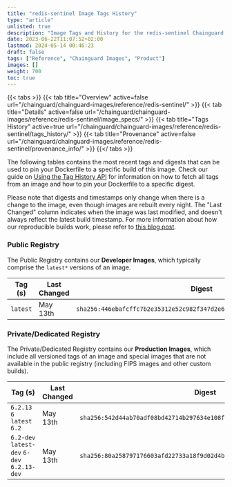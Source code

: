 ```yaml
---
title: "redis-sentinel Image Tags History"
type: "article"
unlisted: true
description: "Image Tags and History for the redis-sentinel Chainguard Image"
date: 2023-06-22T11:07:52+02:00
lastmod: 2024-05-14 00:46:23
draft: false
tags: ["Reference", "Chainguard Images", "Product"]
images: []
weight: 700
toc: true
---
```


{{< tabs >}}
{{< tab title="Overview" active=false url="/chainguard/chainguard-images/reference/redis-sentinel/" >}}
{{< tab title="Details" active=false url="/chainguard/chainguard-images/reference/redis-sentinel/image_specs/" >}}
{{< tab title="Tags History" active=true url="/chainguard/chainguard-images/reference/redis-sentinel/tags_history/" >}}
{{< tab title="Provenance" active=false url="/chainguard/chainguard-images/reference/redis-sentinel/provenance_info/" >}}
{{</ tabs >}}

The following tables contains the most recent tags and digests that can be used to pin your Dockerfile to a specific build of this image. Check our guide on [Using the Tag History API](/chainguard/chainguard-images/using-the-tag-history-api/) for information on how to fetch all tags from an image and how to pin your Dockerfile to a specific digest.

Please note that digests and timestamps only change when there is a change to the image, even though images are rebuilt every night. The "Last Changed" column indicates when the image was last modified, and doesn't always reflect the latest build timestamp. For more information about how our reproducible builds work, please refer to [this blog post](https://www.chainguard.dev/unchained/reproducing-chainguards-reproducible-image-builds).

### Public Registry
The Public Registry contains our **Developer Images**, which typically comprise the `latest*` versions of an image.

| Tag (s)   | Last Changed | Digest                                                                    |
|-----------|--------------|---------------------------------------------------------------------------|
|  `latest` | May 13th     | `sha256:446ebafcffc7b2e35312e52c982f347d2e69a9efd66b7129d125c0a260a18016` |


### Private/Dedicated Registry
The Private/Dedicated Registry contains our **Production Images**, which include all versioned tags of an image and special images that are not available in the public registry (including FIPS images and other custom builds).

| Tag (s)                                      | Last Changed | Digest                                                                    |
|----------------------------------------------|--------------|---------------------------------------------------------------------------|
|  `6.2.13` `6` `latest` `6.2`                 | May 13th     | `sha256:542d44ab70adf08bd42714b297634e108f18f4ddc8838c3d10554469826fdddd` |
|  `6.2-dev` `latest-dev` `6-dev` `6.2.13-dev` | May 13th     | `sha256:80a258797176603afd22733a18f9d02d4be4737e0d60d7da482657858314c8a1` |

